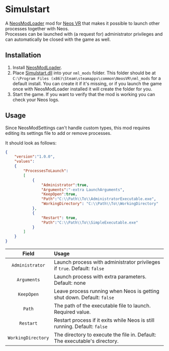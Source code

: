 Simulstart
==========

A [NeosModLoader](https://github.com/zkxs/NeosModLoader) mod for [Neos VR](https://neos.com/) that makes it possible to launch other processes together with Neos.  
Processes can be launched with (a request for) administrator privileges and can automatically be closed with the game as well.

## Installation
1. Install [NeosModLoader](https://github.com/zkxs/NeosModLoader).
2. Place [Simulstart.dll](https://github.com/Banane9/NeosSimulstart/releases/latest/download/Simulstart.dll) into your `nml_mods` folder. This folder should be at `C:\Program Files (x86)\Steam\steamapps\common\NeosVR\nml_mods` for a default install. You can create it if it's missing, or if you launch the game once with NeosModLoader installed it will create the folder for you.
3. Start the game. If you want to verify that the mod is working you can check your Neos logs.

## Usage

Since NeosModSettings can't handle custom types, this mod requires editing its settings file to add or remove processes.

It should look as follows:
```JSON
{
    "version":"1.0.0",
    "values":
    {
        "ProcessesToLaunch":
        [
            {
                "Administrator":true,
                "Arguments":"-extra LaunchArguments",
                "KeepOpen":true,
                "Path":"C:\\Path\\To\\AdministratorExecutable.exe",
                "WorkingDirectory": "C:\\Path\\To\\WorkingDirectory"
            },
            {
                "Restart": true,
                "Path":"C:\\Path\\To\\SimpleExecutable.exe"
            }
        ]
    }
}
```


| Field  | Usage |
| :---: | :--- |
| `Administrator` | Launch process with administrator privileges if `true`. Default: `false` |
| `Arguments` | Launch process with extra parameters. Default: none |
| `KeepOpen` | Leave process running when Neos is getting shut down. Default: `false` |
| `Path` | The path of the executable file to launch. Required value. |
| `Restart` | Restart process if it exits while Neos is still running. Default: `false` |
| `WorkingDirectory` | The directory to execute the file in. Default: The executable's directory. |